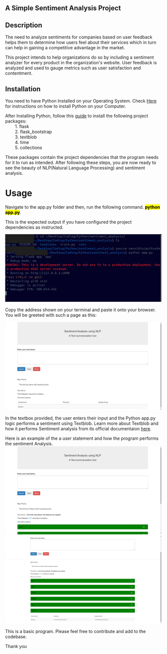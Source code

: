 ## A Simple Sentiment Analysis Project

## Description
The need to analyze sentiments for companies based on user feedback helps them to determine how users feel about their services which in turn can help in gaining a competitive advantage in the market. 

This project intends to help organizations do so by including a sentiment analyzer for every product in the organization's website. User feedback is analyzed and used to gauge metrics such as user satisfaction and contentment.

## Installation
You need to have Python Installed on your Operating System. Check [Here](https://realpython.com/installing-python/) for instructions on how to install Python on your Computer.

After Installing Python, follow this [guide](https://packaging.python.org/en/latest/guides/installing-using-pip-and-virtual-environments/) to install the following project packages:<br>
&nbsp;&nbsp;&nbsp;&nbsp;&nbsp;&nbsp;&nbsp;&nbsp;1. flask <br>
&nbsp;&nbsp;&nbsp;&nbsp;&nbsp;&nbsp;&nbsp;&nbsp;2. flask_bootstrap <br>
&nbsp;&nbsp;&nbsp;&nbsp;&nbsp;&nbsp;&nbsp;&nbsp;3. textblob <br>
&nbsp;&nbsp;&nbsp;&nbsp;&nbsp;&nbsp;&nbsp;&nbsp;4. time <br>
&nbsp;&nbsp;&nbsp;&nbsp;&nbsp;&nbsp;&nbsp;&nbsp;5. collections <br>

These packages contain the project dependencies that the program needs for it to run as intended. After following these steps, you are now ready to see the beauty of NLP(Natural Language Processing) and sentiment analysis.

# Usage
Navigate to the app.py folder and then, run the following command. <strong><mark>python app.py</mark></strong>.

This is the expected output if you have configured the project dependencies as instructed.<br>

![Expected Terminal Output](./Images/Terminal%20Output.png)<br>

Copy the address shown on your terminal and paste it onto your browser. You will be greeted with such a page as this: <br>

![Sentiment Analysis Dashboard](./Images/Sentiment_analysis_dashboard.png)<br>

In the textbox provided, the user enters their input and the Python app.py logic performs a sentiment using Textblob. Learn more about Textblob and how it performs Sentiment analysis from its official documentaion [here](https://textblob.readthedocs.io/en/dev/index.html). <br>

Here is an example of the a user statement and how the program performs the sentiment Analysis. <br>
![User Input](./Images/Screenshot%20from%202024-07-10%2023-38-47.png) <br>
![Program Output](./Images/Screenshot%20from%202024-07-10%2023-40-04.png) <br>

This is a basic program. Please feel free to contribute and add to the codebase. <br> 

Thank you